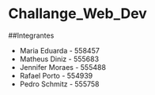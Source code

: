 # Challange_Web_Dev

##Integrantes
- Maria Eduarda - 558457
- Matheus Diniz - 555683
- Jennifer Moraes - 555488
- Rafael Porto - 554939
- Pedro Schmitz - 555758
